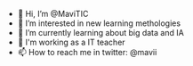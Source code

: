 - 👋 Hi, I’m @MaviTIC
- 👀 I’m interested in new learning methologies
- 🌱 I’m currently learning about big data and IA
- 💞️ I'm working as a IT teacher
- 📫 How to reach me in twitter: @mavii
